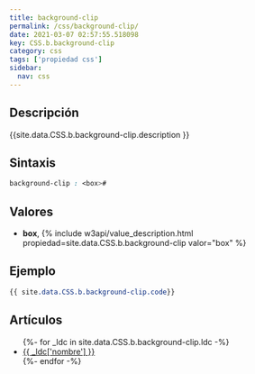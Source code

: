 ```yaml
---
title: background-clip
permalink: /css/background-clip/
date: 2021-03-07 02:57:55.518098
key: CSS.b.background-clip
category: css
tags: ['propiedad css']
sidebar: 
  nav: css
---
```


## Descripción
{{site.data.CSS.b.background-clip.description }}

## Sintaxis
~~~css
background-clip : <box>#
~~~

## Valores
* **box**,  {% include w3api/value_description.html propiedad=site.data.CSS.b.background-clip valor="box" %}

## Ejemplo
~~~css
{{ site.data.CSS.b.background-clip.code}}
~~~

## Artículos
<ul>
{%- for _ldc in site.data.CSS.b.background-clip.ldc -%}
   <li>
       <a href="{{_ldc['url'] }}">{{ _ldc['nombre'] }}</a>
   </li>
{%- endfor -%}
</ul>
